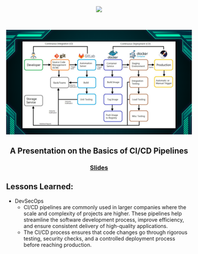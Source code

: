 <br/>
<p align="center">
<img src="https://i.imgur.com/1lxQYCC.png" width="50%">
</p>
<br/>
<p align="center">
<img src="https://github.com/ec-coding/CI-CD-Lecture/blob/main/CI-CD%20Chart.png" width="">
</p>
<h2 align="center">A Presentation on the Basics of CI/CD Pipelines</h2>
<p align="center">
<h3 align="center"><a href="https://github.com/ec-coding/CI-CD-Lecture/blob/main/CI_CD%20Pipeline%20Presentation.pdf" target="_blank" rel="noreferrer">Slides</a></h3>
</p>

## Lessons Learned:
- DevSecOps
    - CI/CD pipelines are commonly used in larger companies where the scale and complexity of projects are higher. These pipelines help streamline the software development process, improve efficiency, and ensure consistent delivery of high-quality applications. 
    - The CI/CD process ensures that code changes go through rigorous testing, security checks, and a controlled deployment process before reaching production. 

